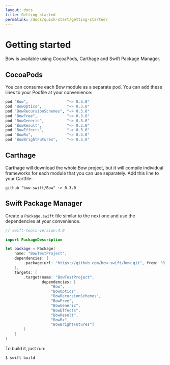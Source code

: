 ```yaml
---
layout: docs
title: Getting started
permalink: /docs/quick-start/getting-started/
---
```


# Getting started
 
 Bow is available using CocoaPods, Carthage and Swift Package Manager.
 
## CocoaPods
 
 You can consume each Bow module as a separate pod. You can add these lines to your Podfile at your convenience:
 
 ```ruby
 pod "Bow",                 "~> 0.3.0"
 pod "BowOptics",           "~> 0.3.0"
 pod "BowRecursionSchemes", "~> 0.3.0"
 pod "BowFree",             "~> 0.3.0"
 pod "BowGeneric",          "~> 0.3.0"
 pod "BowResult",           "~> 0.3.0"
 pod "BowEffects",          "~> 0.3.0"
 pod "BowRx",               "~> 0.3.0"
 pod "BowBrightFutures",    "~> 0.3.0"
 ```
 
## Carthage
 
 Carthage will download the whole Bow project, but it will compile individual frameworks for each module that you can use separately. Add this line to your Cartfile:
 
 ```
 github "bow-swift/Bow" ~> 0.3.0
 ```
 
## Swift Package Manager
 
 Create a `Package.swift` file similar to the next one and use the dependencies at your convenience.

```swift
// swift-tools-version:4.0

import PackageDescription

let package = Package(
    name: "BowTestProject",
    dependencies: [
        .package(url: "https://github.com/bow-swift/bow.git", from: "0.3.0")
    ],
    targets: [
        .target(name: "BowTestProject",
                dependencies: [
                    "Bow",
                    "BowOptics",
                    "BowRecursionSchemes",
                    "BowFree",
                    "BowGeneric",
                    "BowEffects",
                    "BowResult",
                    "BowRx",
                    "BowBrightFutures"]
        )
    ]
)
```
 
 To build it, just run:
 
 ```
 $ swift build
 ```
